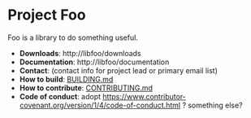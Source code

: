 Project Foo
===========

Foo is a library to do something useful.

* **Downloads**: http://libfoo/downloads
* **Documentation**: http://libfoo/documentation
* **Contact**: (contact info for project lead or primary email list)
* **How to build**: [BUILDING.md](BUILDING.md)
* **How to contribute**: [CONTRIBUTING.md](CONTRIBUTING.md)
* **Code of conduct**: adopt https://www.contributor-covenant.org/version/1/4/code-of-conduct.html ? something else?
